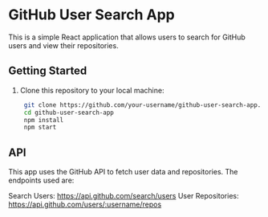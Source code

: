 # GitHub User Search App

This is a simple React application that allows users to search for GitHub users and view their repositories.

## Getting Started

1. Clone this repository to your local machine:

   ```bash
    git clone https://github.com/your-username/github-user-search-app.git
    cd github-user-search-app
    npm install
    npm start

## API

This app uses the GitHub API to fetch user data and repositories. The endpoints used are:

Search Users: https://api.github.com/search/users
User Repositories: https://api.github.com/users/:username/repos